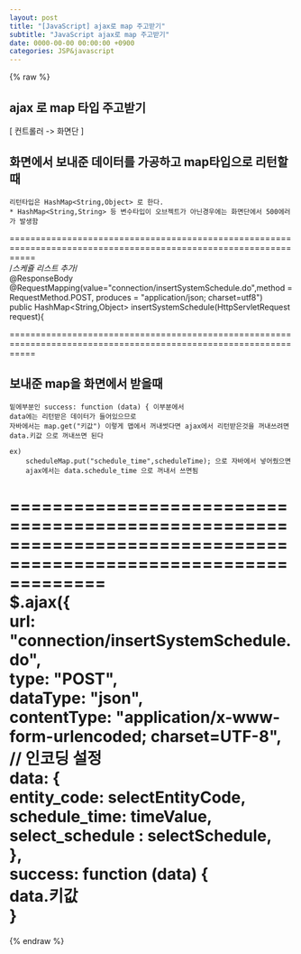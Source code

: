 ```yaml
---  
layout: post  
title: "[JavaScript] ajax로 map 주고받기"  
subtitle: "JavaScript ajax로 map 주고받기"  
date: 0000-00-00 00:00:00 +0900  
categories: JSP&javascript  
---  
```

{% raw %}  
## ajax 로 map 타입 주고받기  
  
[ 컨트롤러 -> 화면단 ]  
  
## 화면에서 보내준 데이터를 가공하고 map타입으로 리턴할 때  
  
	리턴타입은 HashMap<String,Object> 로 한다.  
	* HashMap<String,String> 등 변수타입이 오브젝트가 아닌경우에는 화면단에서 500에러가 발생함  
  
=================================================================================================================  
    /*스케쥴 리스트 추가*/  
    @ResponseBody  
    @RequestMapping(value="connection/insertSystemSchedule.do",method = RequestMethod.POST, produces = "application/json; charset=utf8")  
    public HashMap<String,Object> insertSystemSchedule(HttpServletRequest request){  
  
=================================================================================================================  
  
## 보내준 map을 화면에서 받을때  
	밑에부분인 success: function (data) { 이부분에서  
	data에는 리턴받은 데이터가 들어있으므로  
	자바에서는 map.get("키값") 이렇게 맵에서 꺼내썻다면 ajax에서 리턴받은것을 꺼내쓰려면  
	data.키값 으로 꺼내쓰면 된다  
  
	ex)  
		scheduleMap.put("schedule_time",scheduleTime); 으로 자바에서 넣어줬으면  
		ajax에서는 data.schedule_time 으로 꺼내서 쓰면됨  
  
=================================================================================================================  
        $.ajax({  
            url: "connection/insertSystemSchedule.do",  
            type: "POST",  
            dataType: "json",  
            contentType: "application/x-www-form-urlencoded; charset=UTF-8", // 인코딩 설정  
            data: {  
                entity_code: selectEntityCode,  
                schedule_time: timeValue,  
                select_schedule : selectSchedule,  
            },  
            success: function (data) {  
				data.키값  
			}  
=================================================================================================================  
  
{% endraw %}